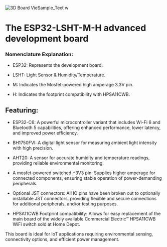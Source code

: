 
![3D Board Vie![Sample_Text](https://github.com/CreativeSolutionsDepot/ESP32-LSHT-M-H/assets/139827662/174b140f-6b17-4418-acf8-2da27a51000a)
w](https://github.com/CreativeSolutionsDepot/ESP32-LSHT-M-H/assets/139827662/ce4419be-54ed-4cae-9b3a-dfc41d61d35f)
# The ESP32-LSHT-M-H advanced development board 

### Nomenclature Explanation:
- ESP32: Represents the development board.

- LSHT: Light Sensor & Humidity/Temperature.

- M: Indicates the Mosfet-powered high amperage 3.3V pin.

- H: Indicates the footprint compatibility with HPSA11CWB.


## Featuring:
- ESP32-C6: A powerful microcontroller variant that includes Wi-Fi 6 and Bluetooth 5 capabilities, offering enhanced performance, lower latency, and improved power efficiency.

- BH1750FVI: A digital light sensor for measuring ambient light intensity with high precision.

- AHT20: A sensor for accurate humidity and temperature readings, providing reliable environmental monitoring.

- A mosfet-powered switched +3V3 pin: Supplies higher amperage for connected components, ensuring stable operation of power-demanding peripherals.

- Optional JST connectors: All IO pins have been broken out to optionally installable JST connectors, providing flexible and secure connections for additional peripherals, and/or testing purposes.

- HPSA11CWB Footprint compatibility: Allows for easy replacement of the main board of the widely available Commercial Electric™ HPSA11CWB WiFi switch sold at Home Depot.


This board is ideal for IoT applications requiring environmental sensing, connectivity options, and efficient power management.
